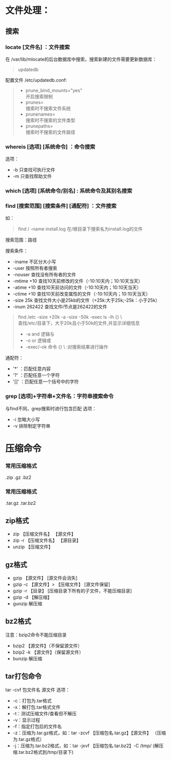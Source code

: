 # 文件处理：

## 搜索

### locate [文件名] ：文件搜索

在 /var/lib/mlocate的后台数据库中搜索，搜索新建的文件需要更新数据库：

> updatedb

配置文件 /etc/updatedb.conf:

> - prune_bind_mounts="yes"<br>
>   开启搜索限制
> - prunes=<br>
>   搜索时不搜索文件系统
> - prunenames=<br>
>   搜索时不搜索的文件类型
> - prunepaths=<br>
>   搜索时不搜索的文件路径

### whereis [选项] [系统命令] ：命令搜索
选项：
- -b 只查找可执行文件
- -m 只查找帮助文件

### which [选项] [系统命令/别名] : 系统命令及其别名搜索

### find [搜索范围] [搜索条件] [通配符] ：文件搜索
如：
> find / -name install.log
> 在/根目录下搜索名为install.log的文件

搜索范围：路径

搜索条件：
- -iname     不区分大小写
- -user      按照所有者搜索
- -nouser    查找没有所有者的文件
- -mtime +10 查找10天前修改的文件（-10:10天内；10:10天当天）
- -atime +10 查找10天前访问的文件（-10:10天内；10:10天当天）
- -ctime +10 查找10天前改变属性的文件（-10:10天内；10:10天当天）
- -size 25k 查找文件大小是25kb的文件（+25k:大于25k;-25k：小于25k）
- -inum 262422 查找文件i节点是262422的文件

> find /etc -size +20k -a -size -50k -exec ls -lh {} \ <br>
> 查找/etc/目录下，大于20k且小于50k的文件,并显示详细信息 <br>
> - -a and 逻辑与<br>
> - -o or 逻辑或<br>
> - -exec/-ok 命令 {} \ :对搜索结果进行操作

通配符：
- '\*' ：匹配任意内容
- '?' ：匹配任意一个字符
- '[]' ：匹配任意一个括号中的字符

### grep [选项]+字符串+文件名：字符串搜索命令
与find不同，grep搜索时进行包含匹配
选项：
- -i 忽略大小写
- -v 排除制定字符串

# 压缩命令
### 常用压缩格式

.zip .gz .bz2

### 常用压缩格式
.tar.gz  .tar.bz2


## zip格式
- zip 【压缩文件名】 【源文件】
- zip -r 【压缩文件名】 【源目录】
- unzip 【压缩文件】


## gz格式
 - gzip 【源文件】  [源文件会消失]
 - gzip -c 【源文件】> 【压缩文件】 [源文件保留]
 - gzip -r 【目录】 [压缩目录下所有的子文件，不能压缩目录]
 - gzip -d 【解压缩】
 - gunzip 解压缩

## bz2格式
注意：bzip2命令不能压缩目录
- bzip2 【源文件】（不保留源文件）
- bzip2 -k 【源文件】（保留源文件）
- bunzip 解压缩

## tar打包命令
tar -cvf 包文件名 源文件
选项：
- -c：打包为.tar格式
- -x：解打包.tar格式文件
- -t：测试压缩文件/查看但不解压
- -v：显示过程
- -f：指定打包后的文件名
- -z：压缩为.tar.gz格式，如：tar -zcvf 【压缩包名.tar.gz】【源文件】 （压缩为.tar.gz格式）
- -j：压缩为.tar.bz2格式，如：tar -jxvf 【压缩包名.tar.bz2】-C /tmp/ (解压缩.tar.bz2格式到/tmp/目录下)
